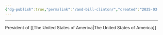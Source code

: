 ```yaml
---
{"dg-publish":true,"permalink":"/and-bill-clinton/","created":"2025-03-21T00:13:12.764-04:00","updated":"2025-03-21T17:30:51.091-04:00"}
---
```


---
President of [[The United States of America\|The United States of America]]


